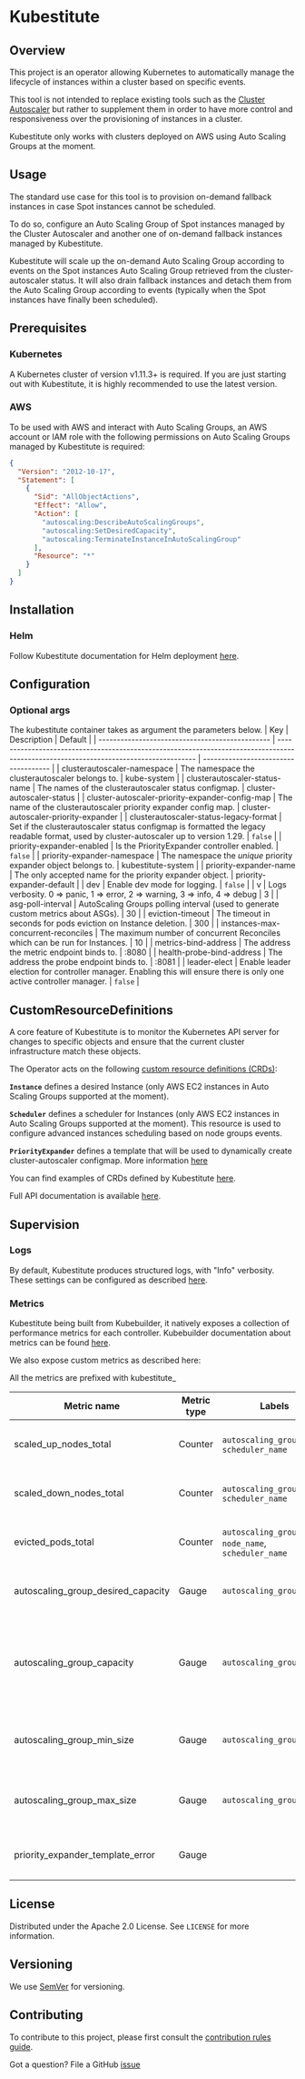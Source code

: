 # Kubestitute

## Overview

This project is an operator allowing Kubernetes to automatically manage the lifecycle of instances within a cluster based on specific events.

This tool is not intended to replace existing tools such as the [Cluster Autoscaler](https://github.com/kubernetes/autoscaler) but rather to supplement them in order to have more control and responsiveness over the provisioning of instances in a cluster.

Kubestitute only works with clusters deployed on AWS using Auto Scaling Groups at the moment.

## Usage

The standard use case for this tool is to provision on-demand fallback instances in case Spot instances cannot be scheduled.

To do so, configure an Auto Scaling Group of Spot instances managed by the Cluster Autoscaler and another one of on-demand fallback instances managed by Kubestitute.

Kubestitute will scale up the on-demand Auto Scaling Group according to events on the Spot instances Auto Scaling Group retrieved from the cluster-autoscaler status.
It will also drain fallback instances and detach them from the Auto Scaling Group according to events (typically when the Spot instances have finally been scheduled).

## Prerequisites

### Kubernetes

A Kubernetes cluster of version v1.11.3+ is required. If you are just starting out with Kubestitute, it is highly recommended to use the latest version.

### <a id="Prerequisites_AWS"></a>AWS

To be used with AWS and interact with Auto Scaling Groups, an AWS account or IAM role with the following permissions on Auto Scaling Groups managed by Kubestitute is required:

```json
{
  "Version": "2012-10-17",
  "Statement": [
    {
      "Sid": "AllObjectActions",
      "Effect": "Allow",
      "Action": [
        "autoscaling:DescribeAutoScalingGroups",
        "autoscaling:SetDesiredCapacity",
        "autoscaling:TerminateInstanceInAutoScalingGroup"
      ],
      "Resource": "*"
    }
  ]
}
```

## Installation

### Helm

Follow Kubestitute documentation for Helm deployment [here](./helm/kubestitute).

## Configuration

### <a id="Configuration_Optional_args"></a>Optional args

The kubestitute container takes as argument the parameters below.
| Key                                             | Description                                                                                                                           | Default                              |
| ----------------------------------------------- | ------------------------------------------------------------------------------------------------------------------------------------- | ------------------------------------ |
| clusterautoscaler-namespace                     | The namespace the clusterautoscaler belongs to.                                                                                       | kube-system                          |
| clusterautoscaler-status-name                   | The names of the clusterautoscaler status configmap.                                                                                  | cluster-autoscaler-status            |
| cluster-autoscaler-priority-expander-config-map | The name of the clusterautoscaler priority expander config map.                                                                       | cluster-autoscaler-priority-expander |
| clusterautoscaler-status-legacy-format          | Set if the clusterautoscaler status configmap is formatted the legacy readable format, used by cluster-autoscaler up to version 1.29. | `false`                              |
| priority-expander-enabled                       | Is the PriorityExpander controller enabled.                                                                                           | `false`                              |
| priority-expander-namespace                     | The namespace the _unique_ priority expander object belongs to.                                                                       | kubestitute-system                   |
| priority-expander-name                          | The only accepted name for the priority expander object.                                                                              | priority-expander-default            |
| dev                                             | Enable dev mode for logging.                                                                                                          | `false`                              |
| v                                               | Logs verbosity. 0 => panic, 1 => error, 2 => warning, 3 => info, 4 => debug                                                           | 3                                    |
| asg-poll-interval                               | AutoScaling Groups polling interval (used to generate custom metrics about ASGs).                                                     | 30                                   |
| eviction-timeout                                | The timeout in seconds for pods eviction on Instance deletion.                                                                        | 300                                  |
| instances-max-concurrent-reconciles             | The maximum number of concurrent Reconciles which can be run for Instances.                                                           | 10                                   |
| metrics-bind-address                            | The address the metric endpoint binds to.                                                                                             | :8080                                |
| health-probe-bind-address                       | The address the probe endpoint binds to.                                                                                              | :8081                                |
| leader-elect                                    | Enable leader election for controller manager. Enabling this will ensure there is only one active controller manager.                 | `false`                              |

## CustomResourceDefinitions

A core feature of Kubestitute is to monitor the Kubernetes API server for changes to specific objects and ensure that the current cluster infrastructure match these objects.

The Operator acts on the following [custom resource definitions (CRDs)](https://kubernetes.io/docs/tasks/extend-kubernetes/custom-resources/custom-resource-definitions/):

**`Instance`** defines a desired Instance (only AWS EC2 instances in Auto Scaling Groups supported at the moment).

**`Scheduler`** defines a scheduler for Instances (only AWS EC2 instances in Auto Scaling Groups supported at the moment). This resource is used to configure advanced instances scheduling based on node groups events.

**`PriorityExpander`** defines a template that will be used to dynamically create cluster-autoscaler configmap. More information [here](https://github.com/kubernetes/autoscaler/tree/master/cluster-autoscaler/expander/priority)

You can find examples of CRDs defined by Kubestitute [here](./config/samples).

Full API documentation is available [here](./docs/api-docs.asciidoc).

## Supervision

### Logs

By default, Kubestitute produces structured logs, with "Info" verbosity. These settings can be configured as described [here](#Configuration_Optional_args).

### Metrics

Kubestitute being built from Kubebuilder, it natively exposes a collection of performance metrics for each controller.
Kubebuilder documentation about metrics can be found [here](https://book.kubebuilder.io/reference/metrics.html).

We also expose custom metrics as described here:

All the metrics are prefixed with kubestitute\_

| Metric name                        | Metric type | Labels                                                  | Description                                                               |
| ---------------------------------- | ----------- | ------------------------------------------------------- | ------------------------------------------------------------------------- |
| scaled_up_nodes_total              | Counter     | `autoscaling_group_name`, `scheduler_name`              | Number of nodes added by kubestitute.                                     |
| scaled_down_nodes_total            | Counter     | `autoscaling_group_name`, `scheduler_name`              | Number of nodes removed by kubestitute.                                   |
| evicted_pods_total                 | Counter     | `autoscaling_group_name`, `node_name`, `scheduler_name` | Number of pods evicted by kubestitute.                                    |
| autoscaling_group_desired_capacity | Gauge       | `autoscaling_group_name`                                | The desired size of the autoscaling group.                                |
| autoscaling_group_capacity         | Gauge       | `autoscaling_group_name`                                | The current autoscaling group capacity (Pending and InService instances). |
| autoscaling_group_min_size         | Gauge       | `autoscaling_group_name`                                | The minimum size of the autoscaling group.                                |
| autoscaling_group_max_size         | Gauge       | `autoscaling_group_name`                                | The maximum size of the autoscaling group.                                |
| priority_expander_template_error   | Gauge       |                                                         | Returns 1 if template can't be parsed.                                    |

## License

Distributed under the Apache 2.0 License. See `LICENSE` for more information.

## Versioning

We use [SemVer](http://semver.org/) for versioning.

## Contributing

To contribute to this project, please first consult the [contribution rules guide](CONTRIBUTING.md).

Got a question?
File a GitHub [issue](https://github.com/quortex/kubestitute/issues)
